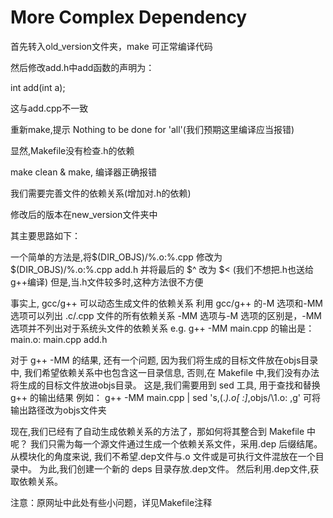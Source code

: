# More Complex Dependency

首先转入old_version文件夹，make 可正常编译代码

然后修改add.h中add函数的声明为：

int add(int a);

这与add.cpp不一致

重新make,提示 Nothing to be done for 'all'(我们预期这里编译应当报错)

显然,Makefile没有检查.h的依赖

make clean & make, 编译器正确报错

我们需要完善文件的依赖关系(增加对.h的依赖)

修改后的版本在new_version文件夹中

其主要思路如下：

一个简单的方法是,将\$(DIR_OBJS)/\%.o:\%.cpp 修改为 \$(DIR\_OBJS)/%.o:%.cpp add.h
并将最后的 \$\^ 改为 \$\< (我们不想把.h也送给g++编译)
但是,当.h文件较多时,这种方法很不方便

事实上, gcc/g++ 可以动态生成文件的依赖关系
利用 gcc/g++ 的-M 选项和-MM 选项可以列出 .c/.cpp 文件的所有依赖关系
-MM 选项与-M 选项的区别是，-MM选项并不列出对于系统头文件的依赖关系
e.g. g++ -MM main.cpp 的输出是： main.o: main.cpp add.h

对于 g++ -MM 的结果, 还有⼀个问题, 因为我们将生成的目标文件放在objs目录中,
我们希望依赖关系中也包含这⼀目录信息,
否则,在 Makefile 中,我们没有办法将生成的目标文件放进objs目录。
这是,我们需要用到 sed 工具, 用于查找和替换 g++ 的输出结果
例如：
		g++ -MM main.cpp | sed 's,\(.*\)\.o[ :]*,objs/\1.o: ,g'
可将输出路径改为objs文件夹

现在,我们已经有了自动生成依赖关系的⽅法了，那如何将其整合到 Makefile 中呢？
我们只需为每⼀个源文件通过生成⼀个依赖关系文件，采用.dep 后缀结尾。
从模块化的角度来说, 我们不希望.dep文件与.o 文件或是可执⾏文件混放在⼀个⽬录中。
为此,我们创建一个新的 deps 目录存放.dep文件。
然后利用.dep文件,获取依赖关系。

注意：原网址中此处有些小问题，详见Makefile注释
